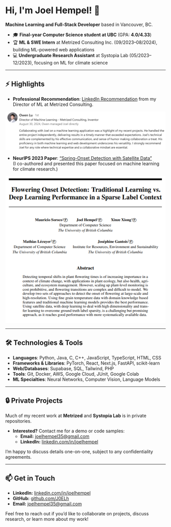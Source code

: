 # Hi, I'm Joel Hempel! 👋

**Machine Learning and Full-Stack Developer** based in Vancouver, BC.

- 🎓 **Final-year Computer Science student at UBC** (GPA: **4.0/4.33**)
- 🏆 **ML & SWE Intern** at Metrized Consulting Inc. (09/2023–08/2024), building ML-powered web applications
- 💻 **Undergraduate Research Assistant** at Systopia Lab (05/2023–12/2023), focusing on ML for climate science

---

## ⚡ Highlights

- **Professional Recommendation**: [LinkedIn Recommendation](https://linkedin.com/in/joelhempel#recommendations) from my Director of ML at Metrized Consulting.

![LinkedIn Recommendation Screenshot](assets/owen-recommendation.png)


- **NeurIPS 2023 Paper**: [“Spring-Onset Detection with Satellite Data”](https://s3.us-east-1.amazonaws.com/climate-change-ai/papers/neurips2023/40/paper.pdf)  
  (I co-authored and presented this paper focused on machine learning for climate research.)

![Paper Screenshot](assets/research-paper.PNG)
    

---

## 🛠 Technologies & Tools

- **Languages**: Python, Java, C, C++, JavaScript, TypeScript, HTML, CSS  
- **Frameworks & Libraries**: PyTorch, React, Next.js, FastAPI, scikit-learn  
- **Web/Databases**: Supabase, SQL, Tailwind, PHP  
- **Tools**: Git, Docker, AWS, Google Cloud, JUnit, Google Colab  
- **ML Specialties**: Neural Networks, Computer Vision, Language Models  

---

## 🔒 Private Projects

Much of my recent work at **Metrized** and **Systopia Lab** is in private repositories.

- **Interested?** Contact me for a demo or code samples:
  - **Email:** [joelhempel35@gmail.com](mailto:joelhempel35@gmail.com)
  - **LinkedIn:** [linkedin.com/in/joelhempel](https://linkedin.com/in/joelhempel)

I’m happy to discuss details one-on-one, subject to any confidentiality agreements.

---

## 📫 Get in Touch

- **LinkedIn:** [linkedin.com/in/joelhempel](https://linkedin.com/in/joelhempel)
- **GitHub:** [github.com/J0ELh](https://github.com/J0ELh)
- **Email:** [joelhempel35@gmail.com](mailto:joelhempel35@gmail.com)

Feel free to reach out if you’d like to collaborate on projects, discuss research, or learn more about my work!
